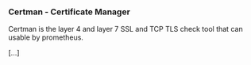 ### Certman - Certificate Manager  
Certman is the layer 4 and layer 7 SSL and TCP TLS check tool that can usable by prometheus.


[...]
